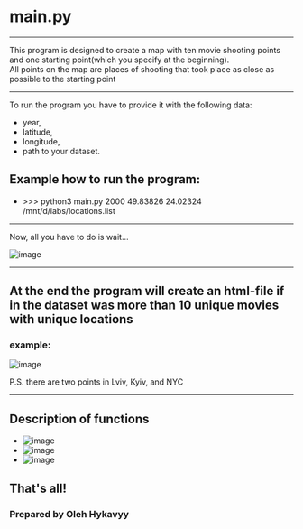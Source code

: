 # main.py

***
This program is designed to create a map with ten movie shooting points and one starting point(which you specify at the beginning).\
All points on the map are places of shooting that took place as close as possible to the starting point
***
To run the program you have to provide it with the following data: 
* year, 
* latitude,
* longitude, 
* path to your dataset.
## Example how to run the program:
* \>>> python3 main.py 2000 49.83826 24.02324 /mnt/d/labs/locations.list
***
Now, all you have to do is wait...

![image](https://user-images.githubusercontent.com/92575053/153434769-8e6ab8b9-6ffb-4c0a-a4c4-34b9b6eaaed4.png)
***
## At the end the program will create an html-file if in the dataset was more than 10 unique movies with unique locations
### example:
![image](https://user-images.githubusercontent.com/92575053/153438941-3f57fcf6-9120-44d0-94aa-3b215ec5b6af.png)

P.S. there are two points in Lviv, Kyiv, and NYC
***
## Description of functions
* ![image](https://user-images.githubusercontent.com/92575053/153439263-ac9d9ea9-c9dc-4d35-b1d9-a720505ebe52.png)
* ![image](https://user-images.githubusercontent.com/92575053/153439448-129048b9-a6c8-40aa-bd5a-5f342db3f67c.png)
* ![image](https://user-images.githubusercontent.com/92575053/153441166-c83dfbf3-f688-4773-8e06-e39cf520ec7d.png)
## That's all! 
### Prepared by Oleh Hykavyy
